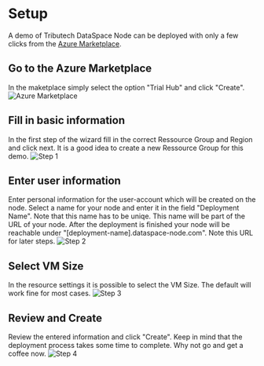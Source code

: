 # Setup

A demo of Tributech DataSpace Node can be deployed with only a few clicks from the [Azure Marketplace](https://azuremarketplace.microsoft.com/en-us/marketplace/apps/tributech.tributech_dataspace_kit?tab=Overview).

## Go to the Azure Marketplace

In the maketplace simply select the option "Trial Hub" and click "Create".
![Azure Marketplace](img/marketplace.png)

## Fill in basic information

In the first step of the wizard fill in the correct Ressource Group and Region and click next. It is a good idea to create a new Ressource Group for this demo.
![Step 1](img/step1.png)

## Enter user information

Enter personal information for the user-account which will be created on the node. Select a name for your node and enter it in the field "Deployment Name". Note that this name has to be uniqe. This name will be part of the URL of your node. After the deployment is finished your node will be reachable under "[deployment-name].dataspace-node.com". Note this URL for later steps.
![Step 2](img/step2.png)

## Select VM Size

In the resource settings it is possible to select the VM Size. The default will work fine for most cases.
![Step 3](img/step3.png)

## Review and Create

Review the entered information and click "Create". Keep in mind that the deployment process takes some time to complete. Why not go and get a coffee now.
![Step 4](img/step4.png)
